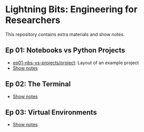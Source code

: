 # Lightning Bits: Engineering for Researchers



This repository contains extra materials and show notes. 



## Ep 01: Notebooks vs Python Projects

- [ep01-nbs-vs-projects/project](ep01-nbs-vs-projects/project): Layout of an example project
- [Show notes](ep01-nbs-vs-projects/Ep01-ShowNotes.md)


## Ep 02: The Terminal

- [Show notes](ep02-terminal/Ep02-ShowNotes.md)

## Ep 03: Virtual Environments

- [Show notes](ep03-environments/Ep03-ShowNotes.md)


